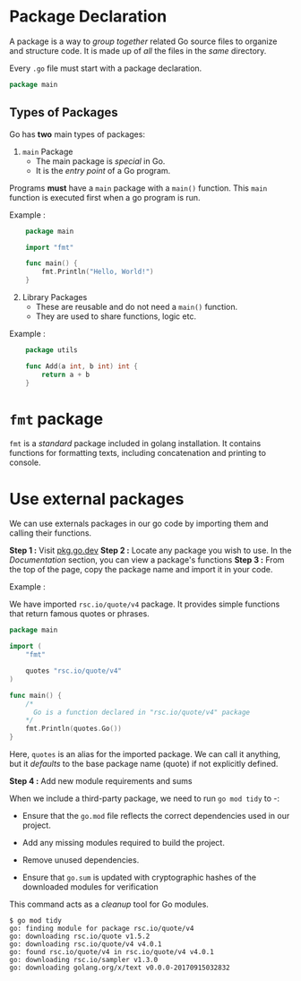 # Package Declaration

A package is a way to _group together_ related Go source files to organize and structure code. It is made up of _all_ the files in the _same_ directory.

Every `.go` file must start with a package declaration. 

```go
package main
```

## Types of Packages

Go has **two** main types of packages:

1. `main` Package
    - The main package is _special_ in Go.
    - It is the _entry point_ of a Go program.

Programs **must** have a `main` package with a `main()` function. This `main` function is executed first when a go program is run.

Example :
```go
    package main

    import "fmt"

    func main() {
        fmt.Println("Hello, World!")
    }
```

2. Library Packages
    - These are reusable and do not need a `main()` function.
    - They are used to share functions, logic etc.

Example :
```go
    package utils

    func Add(a int, b int) int {
        return a + b
    }
```

# `fmt` package

`fmt` is a _standard_ package included in golang installation. It contains functions for formatting texts, including concatenation and printing to console.

# Use external packages

We can use externals packages in our go code by importing them and calling their functions.

**Step 1 :**  Visit [pkg.go.dev](https://pkg.go.dev/)
**Step 2 :**  Locate any package you wish to use. In the _Documentation_ section, you can view a package's functions
**Step 3 :** From the top of the page, copy the package name and import it in your code. 

Example : 

We have imported `rsc.io/quote/v4` package. It provides simple functions that return famous quotes or phrases.

```go
package main

import (
	"fmt"

	quotes "rsc.io/quote/v4"
)

func main() {
	/* 
	  Go is a function declared in "rsc.io/quote/v4" package
	*/
	fmt.Println(quotes.Go())
}
```
Here, `quotes` is an alias for the imported package. We can call it anything, but it _defaults_ to the base package name (quote) if not explicitly defined.

**Step 4 :** Add new module requirements and sums

When we include a third-party package, we need to run `go mod tidy` to -:

- Ensure that the `go.mod` file reflects the correct dependencies used in our project.

- Add any missing modules required to build the project.

- Remove unused dependencies.

- Ensure that `go.sum` is updated with cryptographic hashes of the downloaded modules for verification

This command acts as a _cleanup_ tool for Go modules.

```shell
$ go mod tidy
go: finding module for package rsc.io/quote/v4
go: downloading rsc.io/quote v1.5.2
go: downloading rsc.io/quote/v4 v4.0.1
go: found rsc.io/quote/v4 in rsc.io/quote/v4 v4.0.1
go: downloading rsc.io/sampler v1.3.0
go: downloading golang.org/x/text v0.0.0-20170915032832
```
